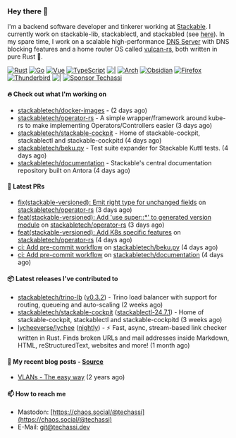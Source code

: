 ### Hey there 👋

I'm a backend software developer and tinkerer working at [Stackable][stackable]. I currently work on
stackable-lib, stackablectl, and stackabled (see [here][stackable-work]). In my spare time, I work on
a scalable high-performance [DNS Server][portal] with DNS blocking features and a home router OS
called [vulcan-rs][vulcan], both written in pure Rust 🦀.

[stackable-work]: https://github.com/stackabletech/stackable
[stackable]: https://github.com/stackabletech
[portal]: https://github.com/portal-rs/portal
[vulcan]: https://github.com/vulcan-rs

[![Rust](https://img.shields.io/badge/-Rust-141414?style=flat&logo=rust&logoColor=%23f97f39)](https://www.rust-lang.org/)
[![Go](https://img.shields.io/badge/-Go-141414?style=flat&logo=go&logoColor=%23f97f39)](https://go.dev/)
[![Vue](https://img.shields.io/badge/-Vue-141414?style=flat&logo=vuedotjs&logoColor=%23f97f39)](https://vuejs.org/)
[![TypeScript](https://img.shields.io/badge/-TypeScript-141414?style=flat&logo=typescript&logoColor=%23f97f39)](https://www.typescriptlang.org/)
![|](https://img.shields.io/badge/-%7C-141414?style=flat&logoColor=%23f97f39)
[![Arch](https://img.shields.io/badge/-Arch-141414?style=flat&logo=archlinux&logoColor=%23f97f39)](https://archlinux.org/)
[![Obsidian](https://img.shields.io/badge/-Obsidian-141414?style=flat&logo=obsidian&logoColor=%23f97f39)](https://obsidian.md/)
[![Firefox](https://img.shields.io/badge/-Firefox-141414?style=flat&logo=firefox&logoColor=%23f97f39)](https://www.mozilla.org/en-US/firefox/new/)
[![Thunderbird](https://img.shields.io/badge/-Thunderbird-141414?style=flat&logo=thunderbird&logoColor=%23f97f39)](https://www.thunderbird.net/en-US/)
![|](https://img.shields.io/badge/-%7C-141414?style=flat&logoColor=%23f97f39)
[![Sponsor Techassi](https://img.shields.io/badge/-Sponsor-141414?style=flat&logo=github&logoColor=%23f97f39)](https://github.com/sponsors/Techassi)

#### 🔥 Check out what I'm working on


- [stackabletech/docker-images](https://github.com/stackabletech/docker-images) -  (2 days ago)
- [stackabletech/operator-rs](https://github.com/stackabletech/operator-rs) - A simple wrapper/framework around kube-rs to make implementing Operators/Controllers easier (3 days ago)
- [stackabletech/stackable-cockpit](https://github.com/stackabletech/stackable-cockpit) - Home of stackable-cockpit, stackablectl and stackable-cockpitd (4 days ago)
- [stackabletech/beku.py](https://github.com/stackabletech/beku.py) - Test suite expander for Stackable Kuttl tests. (4 days ago)
- [stackabletech/documentation](https://github.com/stackabletech/documentation) - Stackable&#39;s central documentation repository built on Antora (4 days ago)

#### 🧪 Latest PRs


- [fix(stackable-versioned): Emit right type for unchanged fields](https://github.com/stackabletech/operator-rs/pull/860) on [stackabletech/operator-rs](https://github.com/stackabletech/operator-rs) (3 days ago)
- [feat(stackable-versioned): Add &#39;use super::*&#39; to generated version module](https://github.com/stackabletech/operator-rs/pull/859) on [stackabletech/operator-rs](https://github.com/stackabletech/operator-rs) (3 days ago)
- [feat(stackable-versioned): Add K8s specific features](https://github.com/stackabletech/operator-rs/pull/857) on [stackabletech/operator-rs](https://github.com/stackabletech/operator-rs) (4 days ago)
- [ci: Add pre-commit workflow](https://github.com/stackabletech/beku.py/pull/28) on [stackabletech/beku.py](https://github.com/stackabletech/beku.py) (4 days ago)
- [ci: Add pre-commit workflow](https://github.com/stackabletech/documentation/pull/657) on [stackabletech/documentation](https://github.com/stackabletech/documentation) (4 days ago)

#### 📦 Latest releases I've contributed to


- [stackabletech/trino-lb](https://github.com/stackabletech/trino-lb/releases/tag/v0.3.2) ([v0.3.2](https://github.com/stackabletech/trino-lb/releases/tag/v0.3.2)) - Trino load balancer with support for routing, queueing and auto-scaling (2 weeks ago)
- [stackabletech/stackable-cockpit](https://github.com/stackabletech/stackable-cockpit/releases/tag/stackablectl-24.7.1) ([stackablectl-24.7.1](https://github.com/stackabletech/stackable-cockpit/releases/tag/stackablectl-24.7.1)) - Home of stackable-cockpit, stackablectl and stackable-cockpitd (3 weeks ago)
- [lycheeverse/lychee](https://github.com/lycheeverse/lychee/releases/tag/nightly) ([nightly](https://github.com/lycheeverse/lychee/releases/tag/nightly)) - ⚡ Fast, async, stream-based link checker written in Rust. Finds broken URLs and mail addresses inside Markdown, HTML, reStructuredText, websites and more! (1 month ago)

#### 📜 My recent blog posts - [Source](https://github.com/Techassi/page)


- [VLANs - The easy way](https://techassi.dev/posts/vlans-the-easy-way/) (2 years ago)

#### 📫 How to reach me

- Mastodon: [https://chaos.social/@techassi](https://chaos.social/@techassi)
- E-Mail: git@techassi.dev
